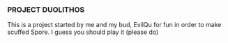### PROJECT DUOLITHOS

This is a project started by me and my bud, EvilQu for fun in order to make scuffed Spore. I guess you should play it (please do) 
